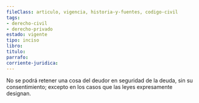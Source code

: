 ```yaml
---
fileClass: articulo, vigencia, historia-y-fuentes, codigo-civil
tags:
- derecho-civil
- derecho-privado
estado: vigente
tipo: inciso
libro:
titulo:
parrafo:
corriente-juridica:
---
```

No se podrá retener una cosa del deudor en seguridad de la deuda, sin su consentimiento; excepto en los casos que las leyes expresamente designan.